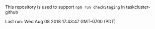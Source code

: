 This repository is used to support `npm run checkStaging` in taskcluster-github

Last run: Wed Aug 08 2018 17:43:47 GMT-0700 (PDT)